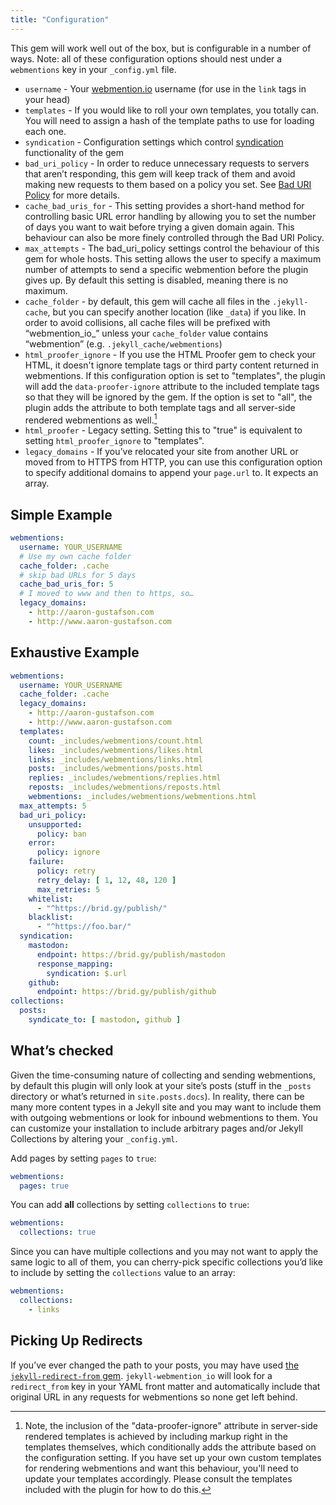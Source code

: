 ```yaml
---
title: "Configuration"
---
```


This gem will work well out of the box, but is configurable in a number of ways. Note: all of these configuration options should nest under a `webmentions` key in your `_config.yml` file.

* `username` - Your [webmention.io](https://webmention.io) username (for use in the `link` tags in your head)
* `templates` - If you would like to roll your own templates, you totally can. You will need to assign a hash of the template paths to use for loading each one.
* `syndication` - Configuration settings which control [syndication](/jekyll-webmention_io/syndication) functionality of the gem
* `bad_uri_policy` - In order to reduce unnecessary requests to servers that aren’t responding, this gem will keep track of them and avoid making new requests to them based on a policy you set.  See [Bad URI Policy](/jekyll-webmention_io/bad_uri_policy) for more details.
* `cache_bad_uris_for` - This setting provides a short-hand method for controlling basic URL error handling by allowing you to set the number of days you want to wait before trying a given domain again.  This behaviour can also be more finely controlled through the Bad URI Policy.
* `max_attempts` - The bad_uri_policy settings control the behaviour of this gem for whole hosts.  This setting allows the user to specify a maximum number of attempts to send a specific webmention before the plugin gives up.  By default this setting is disabled, meaning there is no maximum.
* `cache_folder` - by default, this gem will cache all files in the `.jekyll-cache`, but you can specify another location (like `_data`) if you like. In order to avoid collisions, all cache files will be prefixed with “webmention_io_” unless your `cache_folder` value contains “webmention” (e.g. `.jekyll_cache/webmentions`)
* `html_proofer_ignore` - If you use the HTML Proofer gem to check your HTML, it doesn't ignore template tags or third party content returned in webmentions.  If this configuration option is set to "templates", the plugin will add the `data-proofer-ignore` attribute to the included template tags so that they will be ignored by the gem.  If the option is set to "all", the plugin adds the attribute to both template tags and all server-side rendered webmentions as well.[^1]
* `html_proofer` - Legacy setting.  Setting this to "true" is equivalent to setting `html_proofer_ignore` to "templates".
* `legacy_domains` - If you’ve relocated your site from another URL or moved from to HTTPS from HTTP, you can use this configuration option to specify additional domains to append your `page.url` to. It expects an array.


## Simple Example

```yml
webmentions:
  username: YOUR_USERNAME
  # Use my own cache folder
  cache_folder: .cache
  # skip bad URLs for 5 days
  cache_bad_uris_for: 5
  # I moved to www and then to https, so…
  legacy_domains:
    - http://aaron-gustafson.com
    - http://www.aaron-gustafson.com
```

## Exhaustive Example

```yml
webmentions:
  username: YOUR_USERNAME
  cache_folder: .cache
  legacy_domains:
    - http://aaron-gustafson.com
    - http://www.aaron-gustafson.com
  templates:
    count: _includes/webmentions/count.html
    likes: _includes/webmentions/likes.html
    links: _includes/webmentions/links.html
    posts: _includes/webmentions/posts.html
    replies: _includes/webmentions/replies.html
    reposts: _includes/webmentions/reposts.html
    webmentions: _includes/webmentions/webmentions.html
  max_attempts: 5
  bad_uri_policy:
    unsupported:
      policy: ban
    error:
      policy: ignore
    failure:
      policy: retry
      retry_delay: [ 1, 12, 48, 120 ]
      max_retries: 5
    whitelist:
      - "^https://brid.gy/publish/"
    blacklist:
      - "^https://foo.bar/"
  syndication:
    mastodon: 
      endpoint: https://brid.gy/publish/mastodon
      response_mapping:
        syndication: $.url
    github: 
      endpoint: https://brid.gy/publish/github
collections:
  posts:
    syndicate_to: [ mastodon, github ]
```

## What’s checked

Given the time-consuming nature of collecting and sending webmentions, by default this plugin will only look at your site’s posts (stuff in the `_posts` directory or what’s returned in `site.posts.docs`). In reality, there can be many more content types in a Jekyll site and you may want to include them with outgoing webmentions or look for inbound webmentions to them. You can customize your installation to include arbitrary pages and/or Jekyll Collections by altering your `_config.yml`.

Add pages by setting `pages` to `true`:

```yml
webmentions:
  pages: true
```

You can add **all** collections by setting `collections` to `true`:

```yml
webmentions:
  collections: true
```

Since you can have multiple collections and you may not want to apply the same logic to all of them, you can cherry-pick specific collections you’d like to include by setting the `collections` value to an array:

```yml
webmentions:
  collections:
    - links
```

## Picking Up Redirects

If you’ve ever changed the path to your posts, you may have used [the `jekyll-redirect-from` gem](https://github.com/jekyll/jekyll-redirect-from). `jekyll-webmention_io` will look for a `redirect_from` key in your YAML front matter and automatically include that original URL in any requests for webmentions so none get left behind.

[^1]: Note, the inclusion of the "data-proofer-ignore" attribute in server-side rendered templates is achieved by including markup right in the templates themselves, which conditionally adds the attribute based on the configuration setting.  If you have set up your own custom templates for rendering webmentions and want this behaviour, you'll need to update your templates accordingly.  Please consult the templates included with the plugin for how to do this.
